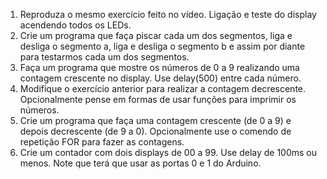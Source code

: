 1. Reproduza o mesmo exercício feito no vídeo. Ligação e teste do display acendendo todos os LEDs.
2. Crie um programa que faça piscar cada um dos segmentos, liga e desliga o segmento a, liga e desliga o segmento b e assim por diante para testarmos cada um dos segmentos.
3. Faça um programa que mostre os números de 0 a 9 realizando uma contagem crescente no display. Use delay(500) entre cada número.
4. Modifique o exercício anterior para realizar a contagem decrescente. Opcionalmente pense em formas de usar funções para imprimir os números.
5. Crie um programa que faça uma contagem crescente (de 0 a 9) e depois decrescente (de 9 a 0). Opcionalmente use o comendo de repetição FOR para fazer as contagens. 
6. Crie um contador com dois displays de 00 a 99. Use delay de 100ms ou menos. Note que terá que usar as portas 0 e 1 do Arduino.
